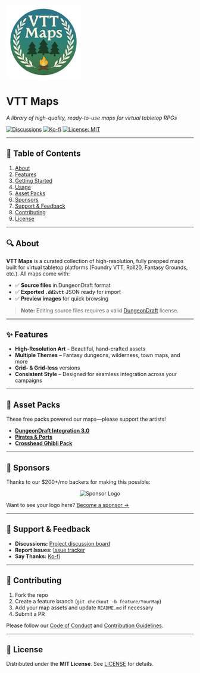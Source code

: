 

  <img src="/assets/vtt-maps-logo.png" alt="VTT Maps Logo" width="200" />


# VTT Maps  
_A library of high-quality, ready-to-use maps for virtual tabletop RPGs_

[![Discussions](https://img.shields.io/github/discussions/dnd-apps/vtt-maps)](https://github.com/dnd-apps/vtt-maps/discussions/4) [![Ko-fi](https://img.shields.io/badge/Support-Ko--fi-29ABE0?logo=ko-fi)](https://ko-fi.com/mbround18) [![License: MIT](https://img.shields.io/badge/License-MIT-green.svg)](LICENSE)

---

## 📑 Table of Contents

1. [About](#about)  
2. [Features](#features)  
3. [Getting Started](#getting-started)  
4. [Usage](#usage)  
5. [Asset Packs](#asset-packs)  
6. [Sponsors](#sponsors)  
7. [Support & Feedback](#support--feedback)  
8. [Contributing](#contributing)  
9. [License](#license)  

---

## 🔍 About

**VTT Maps** is a curated collection of high-resolution, fully prepped maps built for virtual tabletop platforms (Foundry VTT, Roll20, Fantasy Grounds, etc.). All maps come with:

- ✅ **Source files** in DungeonDraft format  
- ✅ **Exported `.dd2vtt`** JSON ready for import  
- ✅ **Preview images** for quick browsing  

> **Note:** Editing source files requires a valid [DungeonDraft](https://dungeondraft.net/) license.

---

## ✨ Features

- **High-Resolution Art** – Beautiful, hand-crafted assets  
- **Multiple Themes** – Fantasy dungeons, wilderness, town maps, and more  
- **Grid- & Grid-less** versions  
- **Consistent Style** – Designed for seamless integration across your campaigns  

---

## 🎨 Asset Packs

These free packs powered our maps—please support the artists!

* **[DungeonDraft Integration 3.0](https://www.forgotten-adventures.net/product/map-making/assets/dungeondraft-integration/)**
* **[Pirates & Ports](https://essendi.gumroad.com/l/PiratesAndPorts)**
* **[Crosshead Ghibli Pack](https://crossheadstudios.com/dungeondraft/)**

---

## 💖 Sponsors

Thanks to our \$200+/mo backers for making this possible:

<p align="center">
  <img src="https://github.com/dnd-apps/vtt-maps/assets/12646562/da74d3ed-4f87-4f31-858e-961e58d3cd36" alt="Sponsor Logo" width="150"/>
</p>

Want to see your logo here? [Become a sponsor →](https://ko-fi.com/mbround18)

---

## 💬 Support & Feedback

* **Discussions:** [Project discussion board](https://github.com/dnd-apps/vtt-maps/discussions/4)
* **Report Issues:** [Issue tracker](https://github.com/dnd-apps/vtt-maps/issues)
* **Say Thanks:** [Ko-fi](https://ko-fi.com/mbround18)

---

## 🤝 Contributing

1. Fork the repo
2. Create a feature branch (`git checkout -b feature/YourMap`)
3. Add your map assets and update `README.md` if necessary
4. Submit a PR

Please follow our [Code of Conduct](CODE_OF_CONDUCT.md) and [Contribution Guidelines](CONTRIBUTING.md).

---

## 📜 License

Distributed under the **MIT License**. See [LICENSE](LICENSE) for details.


